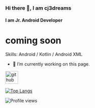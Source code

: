 ### Hi there 👋, I am cj3dreams
#### I am Jr. Android Developer

# coming soon

Skills: Android / Kotlin / Android XML

- 🔭 I’m currently working on this page. 


[<img src='https://cdn.jsdelivr.net/npm/simple-icons@3.0.1/icons/github.svg' alt='github' height='40'>](https://github.com/cj3dreams)  

[![Top Langs](https://github-readme-stats.vercel.app/api/top-langs/?username=cj3dreams)](https://github.com/anuraghazra/github-readme-stats)

![Profile views](https://gpvc.arturio.dev/cj3dreams)  
